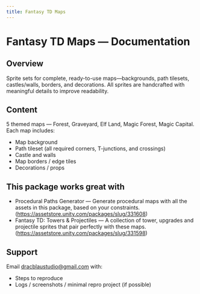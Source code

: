 ```yaml
---
title: Fantasy TD Maps
---
```


# Fantasy TD Maps — Documentation

## Overview
Sprite sets for complete, ready-to-use maps—backgrounds, path tilesets, castles/walls, borders, and decorations.
All sprites are handcrafted with meaningful details to improve readability.

## Content
5 themed maps — Forest, Graveyard, Elf Land, Magic Forest, Magic Capital. Each map includes:
- Map background
- Path tileset (all required corners, T-junctions, and crossings)
- Castle and walls
- Map borders / edge tiles
- Decorations / props

## This package works great with
- Procedural Paths Generator — Generate procedural maps with all the assets in this package, based on your constraints. (https://assetstore.unity.com/packages/slug/331608)
- Fantasy TD: Towers & Projectiles — A collection of tower, upgrades and projectile sprites that pair perfectly with these maps. (https://assetstore.unity.com/packages/slug/331598)

## Support
Email <a href="dracblaustudio@gmail.com">dracblaustudio@gmail.com</a> with:
- Steps to reproduce
- Logs / screenshots / minimal repro project (if possible)

